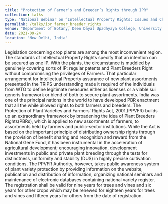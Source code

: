 ```yaml
---
title: "Protection of Farmer’s and Breeder’s Rights through IPR"
collection: talks
type: "National Webinar on “Intellectual Property Rights: Issues and Challenges”"
permalink: /talks/ipr_farmer_breeder_rights
venue: "Department of Botany, Deen Dayal Upadhyaya College, University of Delhi"
date: 2021-09-24
location: "New Delhi, India"
---
```



Legislation concerning crop plants are among the most inconvenient region. The standards of Intellectual Property Rights specify that an intention can be secured as one IP. With the plants, the circumstance is muddled by genuinely covering sorts of IP: regular patents and Plant Breeders Right without compromising the privileges of Farmers. That particular arrangement for Intellectual Property assurance of new plant assortments presented in the TRIPS understanding made it required of the individuals from WTO to define legitimate measures either as licenses or a viable sui generis framework or blend of both to secure plant assortments. India was one of the principal nations in the world to have developed PBR enactment that all the while allowed rights to both farmers and breeders. The Protection of Plant Varieties and Farmers' Rights Act, 2001,(PPVFR) builds up an extraordinary framework by broadening the idea of Plant Breeders Rights(PBRs), which is applied to new assortments of farmers, to assortments held by farmers and public-sector institutions. While the Act is based on the important principle of distributing ownership rights through the provision of benefit sharing and recognition and reward from the National Gene Fund, it has been instrumental in the acceleration of agricultural development; encouraging innovation, development investments in public and private plant breeding through the tests for distinctness, uniformity and stability (DUS) in highly precise cultivation conditions. The PPVFR Authority, however, takes public awareness system of plant variety protection by providing information on the website, publication and distribution of information, organizing national seminars and maintenance of electronic databases containing national variety register. The registration shall be valid for nine years for trees and vines and six years for other crops which may be renewed for eighteen years for trees and vines and fifteen years for others from the date of registration.
